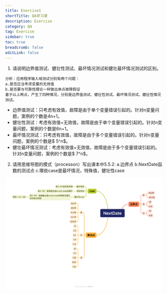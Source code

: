 ```yaml
---
title: Exercise1
shortTitle: QA学习录
description: Exercise
category: QA
tag: Exercise
sidebar: true
toc: true
breadcrumb: false
editLink: false
---
```



1. 请说明边界值测试、健壮性测试、最坏情况测试和健壮最坏情况测试的区别。

```
分析：应用程序输入域测试分别有两个问题：
a.是否应当考虑变量的无效值
b.是否要与可靠性理论一样做出单点故障假设
基于以上两点，产生了四种情况，分别是边界值测试、健壮性测试、最坏情况测试、健壮性情况测试。
```

- 边界值测试：只考虑有效值，故障是由于单个变量错误引起的。针对n变量问题，案例的个数是4n+1。
- 健壮性测试：考虑有效值+无效值，故障是由于单个变量错误引起的。针对n变量问题，案例的个数是6n+1。
- 最坏情况测试：只考虑有效值，故障是由于多个变量错误引起的。针对n变量问题，案例的个数是$
5^n$。
- 健壮最坏情况测试：考虑有效值+无效值，故障是由于多个变量错误引起的。针对n变量问题，案例的个数是$
7^n$。

2. 请用思维导图的模式（processon）写出课本中5.5.2:
a.边界点
b.NextDate函数的测试点
c.哪些case是最坏情况，特殊值，健壮性case

![](Exercise1/NextDate.png)
